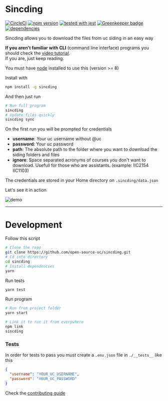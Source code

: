 # Sincding

[![CircleCI](https://circleci.com/gh/open-source-uc/sincding.svg?style=svg)](https://circleci.com/gh/open-source-uc/sincding)
[![npm version](https://badge.fury.io/js/sincding.svg)](https://badge.fury.io/js/sincding)
[![tested with jest](https://img.shields.io/badge/tested_with-jest-99424f.svg)](https://github.com/facebook/jest)
[![Greenkeeper badge](https://badges.greenkeeper.io/open-source-uc/sincding.svg)](https://greenkeeper.io/)
[![dependencies](https://david-dm.org/open-source-uc/sincding.svg)](https://david-dm.org/open-source-uc/sincding)

Sincding allows you to download the files from uc siding in an easy way

**If you aren't familiar with CLI** (command line interface) programs you should check the [video tutorial](https://github.com/open-source-uc/sincding/blob/assets/tutorial.mp4).  
If you are, just keep reading.

You must have [node](https://nodejs.org) installed to use this (version >= 8)

Install with
```bash
npm install -g sincding
```

And then just run
```bash
# Run full program
sincding
# Update files quickly
sincding sync
```

On the first run you will be prompted for credentials
- **username**: Your uc username without @uc
- **password**: Your uc password
- **path**: The absolute path to the folder where you want to download the siding folders and files
- **ignore**: Space separated acronyms of courses you don't want to download. Usefull for those who are assistants. (example: IIC2154 IIC1103)

The credentials are stored in your Home directory on `.sincding/data.json`

Let's see it in action

![demo](https://github.com/open-source-uc/sincding/blob/assets/demo.gif)

***

# Development

Follow this script
```bash
# Clone the repo
git clone https://github.com/open-source-uc/sincding.git
# Cd into directory
cd sincding
# Install dependencies
yarn
```

Run tests
```bash
yarn test
```

Run program
```bash
# Run from project folder
yarn start

# Link it to run it from everywhere
npm link
sincding
```

### Tests

In order for tests to pass you must create a `.env.json` file in `./__tests__` like this
```json
{
  "username": "YOUR_UC_USERNAME",
  "password": "YOUR_UC_PASSWORD"
}
```

Check the [contributing guide](https://github.com/open-source-uc/sincding/blob/dev/CONTRIBUTING.md)
